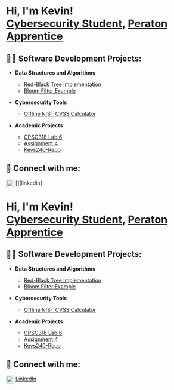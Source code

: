 <h1>Hi, I'm Kevin! <br/><a href="https://github.com/MaddoxsDad">Cybersecurity Student</a>, <a href="https://www.linkedin.com/in/kevin-maddox-123456789/">Peraton Apprentice</a></h1>

<h2>👨‍💻 Software Development Projects:</h2>

- **Data Structures and Algorithms**
  - [Red-Black Tree Implementation](https://github.com/MaddoxsDad/RedBlack)
  - [Bloom Filter Example](https://github.com/MaddoxsDad/BloomFilter)

- **Cybersecurity Tools**
  - [Offline NIST CVSS Calculator](https://github.com/MaddoxsDad/Offline-NIST-CVSS-Calculator)

- **Academic Projects**
  - [CPSC318 Lab 6](https://github.com/MaddoxsDad/CPSC318-Lab6)
  - [Assignment 4](https://github.com/MaddoxsDad/assignment4)
  - [Kevs240-Repo](https://github.com/MaddoxsDad/Kevs240-Repo)

<h2>🤳 Connect with me:</h2>

[<img align="left" alt="Kevin | LinkedIn" width="22px" src="https://cdn.jsdelivr.net/npm/simple-icons@v3/icons/linkedin.svg" />][linkedin]

<h1>Hi, I'm Kevin! <br/><a href="https://github.com/MaddoxsDad">Cybersecurity Student</a>, <a href="https://www.linkedin.com/in/kevinlandrycyber">Peraton Apprentice</a></h1>

<h2>👨‍💻 Software Development Projects:</h2>

- **Data Structures and Algorithms**
  - [Red-Black Tree Implementation](https://github.com/MaddoxsDad/RedBlack)
  - [Bloom Filter Example](https://github.com/MaddoxsDad/BloomFilter)

- **Cybersecurity Tools**
  - [Offline NIST CVSS Calculator](https://github.com/MaddoxsDad/Offline-NIST-CVSS-Calculator)

- **Academic Projects**
  - [CPSC318 Lab 6](https://github.com/MaddoxsDad/CPSC318-Lab6)
  - [Assignment 4](https://github.com/MaddoxsDad/assignment4)
  - [Kevs240-Repo](https://github.com/MaddoxsDad/Kevs240-Repo)

<h2>🤳 Connect with me:</h2>

<a href="https://www.linkedin.com/in/kevinlandrycyber"><img align="left" alt="Kevin | LinkedIn" width="22px" src="https://cdn.jsdelivr.net/npm/simple-icons@v3/icons/linkedin.svg" /></a>
<a href="https://www.linkedin.com/in/kevinlandrycyber">LinkedIn</a>

